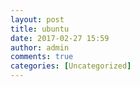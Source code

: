 ```yaml
---
layout: post
title: ubuntu
date: 2017-02-27 15:59
author: admin
comments: true
categories: [Uncategorized]
---
```


